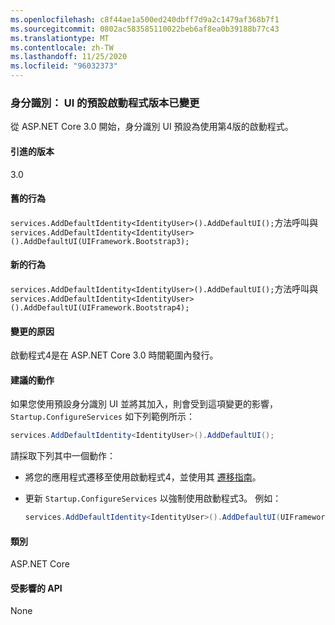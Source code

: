 ```yaml
---
ms.openlocfilehash: c8f44ae1a500ed240dbff7d9a2c1479af368b7f1
ms.sourcegitcommit: 0802ac583585110022beb6af8ea0b39188b77c43
ms.translationtype: MT
ms.contentlocale: zh-TW
ms.lasthandoff: 11/25/2020
ms.locfileid: "96032373"
---
```

### <a name="identity-default-bootstrap-version-of-ui-changed"></a>身分識別： UI 的預設啟動程式版本已變更

從 ASP.NET Core 3.0 開始，身分識別 UI 預設為使用第4版的啟動程式。

#### <a name="version-introduced"></a>引進的版本

3.0

#### <a name="old-behavior"></a>舊的行為

`services.AddDefaultIdentity<IdentityUser>().AddDefaultUI();`方法呼叫與`services.AddDefaultIdentity<IdentityUser>().AddDefaultUI(UIFramework.Bootstrap3);`

#### <a name="new-behavior"></a>新的行為

`services.AddDefaultIdentity<IdentityUser>().AddDefaultUI();`方法呼叫與`services.AddDefaultIdentity<IdentityUser>().AddDefaultUI(UIFramework.Bootstrap4);`

#### <a name="reason-for-change"></a>變更的原因

啟動程式4是在 ASP.NET Core 3.0 時間範圍內發行。

#### <a name="recommended-action"></a>建議的動作

如果您使用預設身分識別 UI 並將其加入，則會受到這項變更的影響， `Startup.ConfigureServices` 如下列範例所示：

```csharp
services.AddDefaultIdentity<IdentityUser>().AddDefaultUI();
```

請採取下列其中一個動作：

- 將您的應用程式遷移至使用啟動程式4，並使用其 [遷移指南](https://getbootstrap.com/docs/4.0/migration)。
- 更新 `Startup.ConfigureServices` 以強制使用啟動程式3。 例如：

    ```csharp
    services.AddDefaultIdentity<IdentityUser>().AddDefaultUI(UIFramework.Bootstrap3);
    ```

#### <a name="category"></a>類別

ASP.NET Core

#### <a name="affected-apis"></a>受影響的 API

None

<!-- 

#### Affected APIs

Not detectable via API analysis

-->
